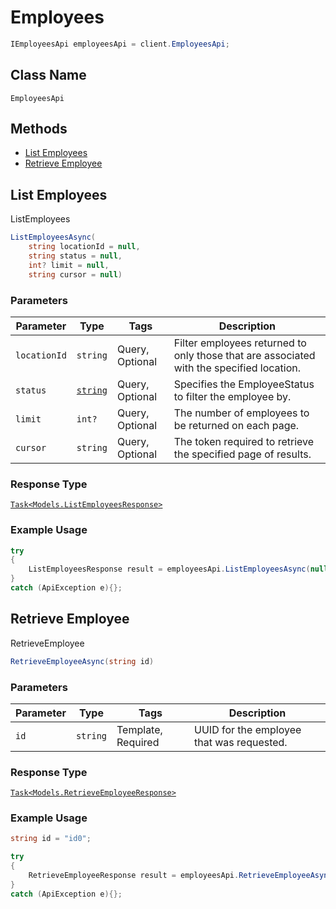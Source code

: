 # Employees

```csharp
IEmployeesApi employeesApi = client.EmployeesApi;
```

## Class Name

`EmployeesApi`

## Methods

* [List Employees](/doc/employees.md#list-employees)
* [Retrieve Employee](/doc/employees.md#retrieve-employee)

## List Employees

ListEmployees

```csharp
ListEmployeesAsync(
    string locationId = null,
    string status = null,
    int? limit = null,
    string cursor = null)
```

### Parameters

| Parameter | Type | Tags | Description |
|  --- | --- | --- | --- |
| `locationId` | `string` | Query, Optional | Filter employees returned to only those that are associated with the specified location. |
| `status` | [`string`](/doc/models/employee-status.md) | Query, Optional | Specifies the EmployeeStatus to filter the employee by. |
| `limit` | `int?` | Query, Optional | The number of employees to be returned on each page. |
| `cursor` | `string` | Query, Optional | The token required to retrieve the specified page of results. |

### Response Type

[`Task<Models.ListEmployeesResponse>`](/doc/models/list-employees-response.md)

### Example Usage

```csharp
try
{
    ListEmployeesResponse result = employeesApi.ListEmployeesAsync(null, null, null, null).Result;
}
catch (ApiException e){};
```

## Retrieve Employee

RetrieveEmployee

```csharp
RetrieveEmployeeAsync(string id)
```

### Parameters

| Parameter | Type | Tags | Description |
|  --- | --- | --- | --- |
| `id` | `string` | Template, Required | UUID for the employee that was requested. |

### Response Type

[`Task<Models.RetrieveEmployeeResponse>`](/doc/models/retrieve-employee-response.md)

### Example Usage

```csharp
string id = "id0";

try
{
    RetrieveEmployeeResponse result = employeesApi.RetrieveEmployeeAsync(id).Result;
}
catch (ApiException e){};
```

